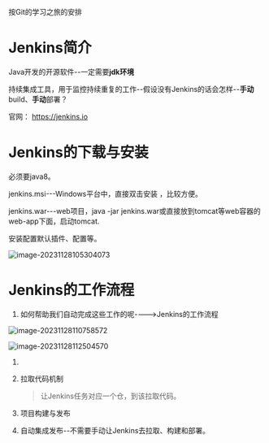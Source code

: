 按Git的学习之旅的安排

# Jenkins简介

Java开发的开源软件--一定需要**jdk环境**

持续集成工具，用于监控持续重复的工作--假设没有Jenkins的话会怎样--**手动**build、**手动**部署？

官网： https://jenkins.io 

# Jenkins的下载与安装

必须要java8。

jenkins.msi---Windows平台中，直接双击安装 ，比较方便。

jenkins.war---web项目，java -jar jenkins.war或直接放到tomcat等web容器的web-app下面，启动tomcat.

安装配置默认插件、配置等。 

 ![image-20231128105304073](..\assets\image-20231128105304073--Jenkins.png)

# Jenkins的工作流程

1. 如何帮助我们自动完成这些工作的呢---->Jenkins的工作流程

![image-20231128110758572](..\assets\image-20231128110758572--Jenkins工作流.png)

![image-20231128112504570](..\assets\image-20231128112504570--Jenkins-work.png)

1. 

2. 拉取代码机制

   > 让Jenkins任务对应一个仓，到该拉取代码。

3. 项目构建与发布

   

4. 自动集成发布--不需要手动让Jenkins去拉取、构建和部署。

    

